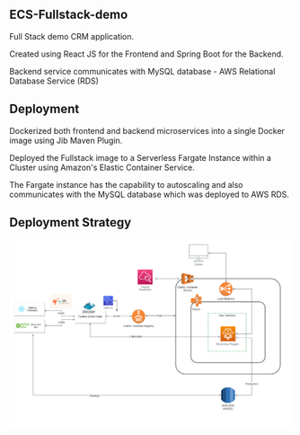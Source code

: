 ## ECS-Fullstack-demo

Full Stack demo CRM application. 

Created using React JS for the Frontend and Spring Boot for the Backend.

Backend service communicates with MySQL database - AWS Relational Database Service (RDS)

## Deployment 
Dockerized both frontend and backend microservices into a single Docker image using Jib Maven Plugin.

Deployed the Fullstack image to a Serverless Fargate Instance within a Cluster using Amazon's Elastic Container Service.

The Fargate instance has the capability to autoscaling and also communicates with the MySQL database which was deployed to AWS RDS. 



## Deployment Strategy
![Application](./aws_deployment_architecture.drawio.png)

<br />



